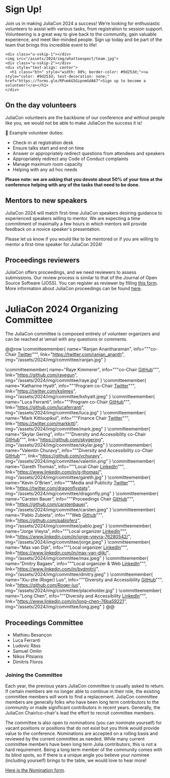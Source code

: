# Sign Up!

Join us in making JuliaCon 2024 a success! We’re looking for enthusiastic volunteers to assist with various tasks, from registration to session support. Volunteering is a great way to give back to the community, gain valuable experience, and meet like-minded people. Sign up today and be part of the team that brings this incredible event to life!
~~~
<div class="u-vskip-1"></div>
<img src="/assets/2024/img/whattoexpect/team.jpg">
<div class="u-vskip-2"></div>
<div style="text-align: center">
  <h1 class="btn" style="width: 80%; border-color: #9d253d;"><a style="color: #9d253d; text-decoration: none;" href="https://forms.gle/RPumkG5GipnmGdA67">Sign up to become a volunteer!</a></h1>
</div>
~~~

## On the day volunteers

JuliaCon volunteers are the backbone of our conference and without people like you, we would not be able to make JuliaCon the success it is!

👷 Example volunteer duties:
- Check-in at registration desk 
- Ensure talks start and end on time
- Answer or appropriately redirect questions from attendees and speakers
- Appropriately redirect any Code of Conduct complaints
- Manage maximum room capacity
- Helping with any ad hoc needs

**Please note: we are asking that you devote about 50% of your time at the conference helping with any of the tasks that need to be done.**

## Mentors to new speakers

JuliaCon 2024 will match first-time JuliaCon speakers desiring guidance to experienced speakers willing to mentor.
We are expecting a time commitment of maximally a few hours in which mentors will provide feedback on a novice speaker's presentation.

Please let us know if you would like to be mentored or if you are willing to mentor a first-time speaker for JuliaCon 2024!

## Proceedings reviewers

JuliaCon offers proceedings, and we need reviewers to assess submissions.
Our review process is similar to that of the Journal of Open Source Software (JOSS). You can register as reviewer by filling [this form](https://docs.google.com/forms/d/e/1FAIpQLSdOvN0cEQRJZ_fIXbkPBJBJTNvzSyy89khrQvv8i0NSXmLkFA/viewform). More information about JuliaCon proceedings can be found [here](https://proceedings.juliacon.org/).

# JuliaCon 2024 Organizing Committee

The JuliaCon committee is composed entirely of volunteer organizers and can be reached at \email with any questions or comments.

@@row
\committeemember{
  name="Ranjan Anantharaman", 
  info="""co-Chair <a href="https://twitter.com/ranjan_ananth">Twitter</a>""", 
  link="https://twitter.com/ranjan_ananth", 
  img="/assets/2024/img/committee/ranjan.jpg"
}

\committeemember{
  name="Raye Kimmerer", 
  info="""co-Chair <a href="https://github.com/rayegun">GitHub</a>""",
  link="https://github.com/rayegun", 
  img="/assets/2024/img/committee/raye.jpg"
}
\committeemember{
  name="Katharine Hyatt", 
  info="""Program co-Chair <a href="https://twitter.com/kslimes">Twitter</a>""",
  link="https://twitter.com/kslimes", 
  img="/assets/2024/img/committee/kshyatt.jpeg"
}
\committeemember{
  name="Luca Ferranti", 
  info="""Program co-Chair <a href="https://github.com/lucaferranti">GitHub</a>""",
  link="https://github.com/lucaferranti", 
  img="/assets/2024/img/committee/luca.jpg"
}
\committeemember{
  name="Mark Kittisopikul", 
  info="""Finance Chair <a href="https://twitter.com/markkitti">Twitter</a>""",
  link="https://twitter.com/markkitti", 
  img="/assets/2024/img/committee/mark.jpeg"
}
\committeemember{
  name="Skylar Gering", 
  info="""Diversity and Accessibility co-Chair <a href="https://github.com/skygering">GitHub</a>""",
  link="https://github.com/skygering", 
  img="/assets/2024/img/committee/skylar.jpeg"
}
\committeemember{
  name="Valentin Churavy", 
  info="""Diversity and Accessibility co-Chair <a href="https://github.com/vchuravy">GitHub</a>""",
  link="https://github.com/vchuravy", 
  img="/assets/2024/img/committee/valentin.png"
}
\committeemember{
  name="Gareth Thomas", 
  info="""Local Chair <a href="https://www.linkedin.com/in/g-thomas/">LinkedIn</a>""",
  link="https://www.linkedin.com/in/g-thomas/", 
  img="/assets/2024/img/committee/gareth.jpg"
}
\committeemember{
  name="Kevin O'Brien", 
  info="""Media and Publicity <a href="https://twitter.com/dragonflystats">Twitter</a>""",
  link="https://twitter.com/dragonflystats", 
  img="/assets/2024/img/committee/dragonfly.png"
}
\committeemember{
  name="Carsten Bauer", 
  info="""Proceedings Chair <a href="https://github.com/carstenbauer">GitHub</a>""",
  link="https://github.com/carstenbauer", 
  img="/assets/2024/img/committee/carsten.jpeg"
}
\committeemember{
  name="Pablo Zubieta", 
  info="""Web <a href="https://github.com/pabloferz">Github</a>""",
  link="https://github.com/pabloferz", 
  img="/assets/2024/img/committee/pablo.jpeg"
}
\committeemember{
  name="Jorge Vieyra", 
  info="""Local organizer <a href="https://www.linkedin.com/in/jorge-vieyra-76280542/">LinkedIn</a>""",
  link="https://www.linkedin.com/in/jorge-vieyra-76280542/", 
  img="/assets/2024/img/committee/jorge.jpeg"
}
\committeemember{
  name="Max van Dijk", 
  info="""Local organizer <a href="https://www.linkedin.com/in/max-van-dijk/">LinkedIn</a>""",
  link="https://www.linkedin.com/in/max-van-dijk/", 
  img="/assets/2024/img/committee/max.jpeg"
}
\committeemember{
  name="Dmitry Bagaev", 
  info="""Local organizer & Web <a href="https://www.linkedin.com/in/bvdmitri/">LinkedIn</a>""",
  link="https://www.linkedin.com/in/bvdmitri/", 
  img="/assets/2024/img/committee/dmitry.jpeg"
}
\committeemember{
  name="Xiu-zhe (Roger) Luo", 
  info="""Diversity and Accessibility <a href="https://github.com/Roger-luo">GitHub</a>""",
  link="https://github.com/Roger-luo", 
  img="/assets/2024/img/committee/placeholder.jpg"
}
\committeemember{
  name="Long Chen", 
  info="""Diversity and Accessibility <a href="https://www.linkedin.com/in/long-chen-76ba59221">LinkedIn</a>""",
  link="https://www.linkedin.com/in/long-chen-76ba59221", 
  img="/assets/2024/img/committee/long.jpeg"
}
@@

## Proceedings Committee

* Mathieu Besançon
* Luca Ferranti
* Ludovic Räss
* Samuel Omlin
* Nikos Pitsianis
* Dimitris Floros

### Joining the Committee

Each year, the previous years JuliaCon committee is usually asked to return. If certain members are no longer able to continue in their role, the existing committee members will work to find a replacement. JuliaCon committee members are generally folks who have been long term contributors to the community or made significant contributors in recent years. Generally, the JuliaCon Chair/co-chair's lead the effort to recruit committee members.

The committee is also open to nominations (you can nominate yourself) for vacant positions or positions that do not exist but you think would provide value to the conference. Nominations are accepted on a rolling basis and reviewed by the current committee as needed. While many current committee members have been long term Julia contributors, this is not a hard requirement. Being a long term member of the community comes with its blind spots, so if there is a unique angle you believe your nominee (including yourself) brings to the table, we would love to hear more!

[Here is the Nomination form](https://forms.gle/yaLKyrGew2KSo1WJ8).
